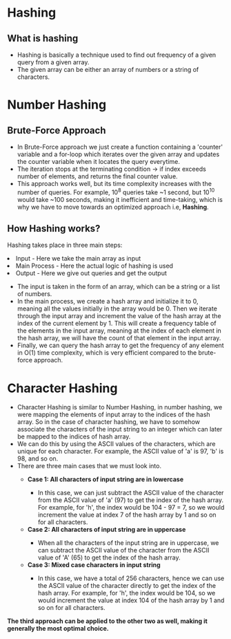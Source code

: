 <h1>Hashing</h1>
<h2>What is hashing</h2>
<ul>
  <li>
    Hashing is basically a technique used to find out frequency of a given query
    from a given array.
  </li>
  <li>
    The given array can be either an array of numbers or a string of characters.
  </li>
</ul>

<!-- Number Hashing -->
<h1>Number Hashing</h1>
<h2>Brute-Force Approach</h2>
<ul>
  <li>
    In Brute-Force approach we just create a function containing a 'counter'
    variable and a for-loop which iterates over the given array and updates the
    counter variable when it locates the query everytime.
  </li>
  <li>
    The iteration stops at the terminating condition -> if index exceeds number
    of elements, and returns the final counter value.
  </li>
  <li>
    This approach works well, but its time complexity increases with the number
    of queries. For example, 10<sup>8</sup> queries take ~1 second, but 10<sup
      >10</sup
    >
    would take ~100 seconds, making it inefficient and time-taking, which is why
    we have to move towards an optimized approach i.e, <b>Hashing</b>.
  </li>
</ul>

<h2>How Hashing works?</h2>
<p>Hashing takes place in three main steps:</p>
<li>Input - Here we take the main array as input</li>
<li>Main Process - Here the actual logic of hashing is used</li>
<li>Output - Here we give out queries and get the output</li>

<ul>
  <li>
    The input is taken in the form of an array, which can be a string or a list
    of numbers.
  </li>
  <li>
    In the main process, we create a hash array and initialize it to 0, meaning all the values initially in the array would be 0. 
    Then we iterate through the input array and increment the value of the hash array at the index of the current element by 1.
    This will create a frequency table of the elements in the input array, meaning at the index of each element in the hash array, we will have the count of that element in the input array.
  </li>
    <li>
        Finally, we can query the hash array to get the frequency of any element in
        O(1) time complexity, which is very efficient compared to the brute-force
        approach.
</ul>

<!-- Character Hashing -->
<h1>Character Hashing</h1>
<ul>
  <li>Character Hashing is similar to Number Hashing, in number hashing, we were mapping the elements of input array to the indices of the hash array. So in the case of character hashing, we have to somehow associate the characters of the input string to an integer which can later be mapped to the indices of hash array.</li>
  <li>
    We can do this by using the ASCII values of the characters, which are unique
    for each character. For example, the ASCII value of 'a' is 97, 'b' is 98,
    and so on.
  </li>
  <li>There are three main cases that we must look into.</li>
    <ul>
      <li><b>Case 1: All characters of input string are in lowercase</b></li>
      <ul>
        <li>
          In this case, we can just subtract the ASCII value of the character from the ASCII value of 'a' (97) to get the index of the hash array.
          For example, for 'h', the index would be 104 - 97 = 7, so we would increment the value at index 7 of the hash array by 1 and so on for all characters.
        </li>
      </ul>
      <li><b>Case 2: All characters of input string are in uppercase</b></li>
       <ul>
        <li>
        When all the characters of the input string are in uppercase, we can subtract the ASCII value of the character from the ASCII value of 'A' (65) to get the index of the hash array.
        </li>
      </ul>
      <li><b>Case 3: Mixed case characters in input string</b></li>
      <ul>
        <li>
          In this case, we have a total of 256 characters, hence we can use the ASCII value of the character directly to get the index of the hash array. 
          For example, for 'h', the index would be 104, so we would increment the value at index 104 of the hash array by 1 and so on for all characters.
        </li>
    </ul>
</ul>
</ul>
<strong>
  The third approach can be applied to the other two as well, making it generally the most optimal choice.
</strong> 
